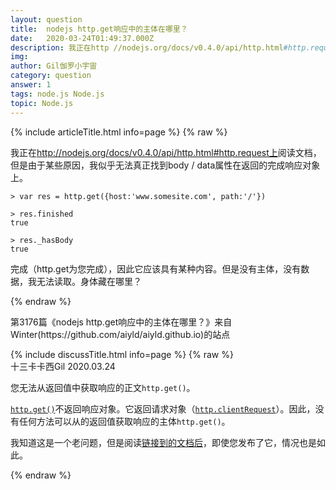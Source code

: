 ```yaml
---
layout: question
title:  nodejs http.get响应中的主体在哪里？
date:   2020-03-24T01:49:37.000Z
description: 我正在http //nodejs.org/docs/v0.4.0/api/http.html#http.request上阅读文档，但是由于某些原因，我似乎...
img: 
author: Gil伽罗小宇宙
category: question
answer: 1
tags: node.js Node.js
topic: Node.js
---
```

<div class="article-root">
  <div class="article">
    {% include articleTitle.html info=page %}
    {% raw %}
    <div class="article-content"><p><font style="vertical-align: inherit;"><font style="vertical-align: inherit;">我正在</font></font><a href="http://nodejs.org/docs/v0.4.0/api/http.html#http.request" rel="noreferrer"><font style="vertical-align: inherit;"><font style="vertical-align: inherit;">http://nodejs.org/docs/v0.4.0/api/http.html#http.request上</font></font></a><font style="vertical-align: inherit;"><font style="vertical-align: inherit;">阅读文档</font><font style="vertical-align: inherit;">，但是由于某些原因，我似乎无法真正找到body / data属性在返回的完成响应对象上。  </font></font></p>

<pre><code>&gt; var res = http.get({host:'www.somesite.com', path:'/'})<font></font>
<font></font>
&gt; res.finished<font></font>
true<font></font>
<font></font>
&gt; res._hasBody<font></font>
true<font></font>
</code></pre>

<p><font style="vertical-align: inherit;"><font style="vertical-align: inherit;">完成（http.get为您完成），因此它应该具有某种内容。</font><font style="vertical-align: inherit;">但是没有主体，没有数据，我无法读取。</font><font style="vertical-align: inherit;">身体藏在哪里？</font></font></p></div>
    {% endraw %}
  </div>
  <p class="winter_mark">第3176篇《nodejs http.get响应中的主体在哪里？》来自Winter(https://github.com/aiyld/aiyld.github.io)的站点</p>
  <div class="discuss-wrapper">
    {% include discussTitle.html info=page %}
    {% raw %}
    <div class="discuss-list">
    <div class="discuss-item">
        <div class="discuss-parent">
          <div class="discuss-meta">
            <span class="discuss-user">十三卡卡西Gil</span>
            <span class="discuss-time">2020.03.24</span>
          </div>
          <div class="discuss-comment"><p><font style="vertical-align: inherit;"><font style="vertical-align: inherit;">您无法从返回值中获取响应的正文</font></font><code>http.get()</code><font style="vertical-align: inherit;"><font style="vertical-align: inherit;">。</font></font></p>

<p><a href="https://nodejs.org/docs/latest-v8.x/api/http.html#http_http_get_options_callback" rel="nofollow noreferrer"><code>http.get()</code></a><font style="vertical-align: inherit;"><font style="vertical-align: inherit;">不返回响应对象。</font><font style="vertical-align: inherit;">它返回请求对象（</font></font><a href="https://nodejs.org/docs/latest-v8.x/api/http.html#http_class_http_clientrequest" rel="nofollow noreferrer"><code>http.clientRequest</code></a><font style="vertical-align: inherit;"><font style="vertical-align: inherit;">）。</font><font style="vertical-align: inherit;">因此，没有任何方法可以从的返回值获取响应的主体</font></font><code>http.get()</code><font style="vertical-align: inherit;"><font style="vertical-align: inherit;">。</font></font></p>

<p><font style="vertical-align: inherit;"><font style="vertical-align: inherit;">我知道这是一个老问题，但是阅读</font></font><a href="https://nodejs.org/docs/v0.4.0/api/http.html#http.request" rel="nofollow noreferrer"><font style="vertical-align: inherit;"><font style="vertical-align: inherit;">链接到的文档后</font></font></a><font style="vertical-align: inherit;"><font style="vertical-align: inherit;">，即使您发布了它，情况也是如此。</font></font></p></div>
        </div></div>
    </div>
    {% endraw %}
  </div>
<div>
